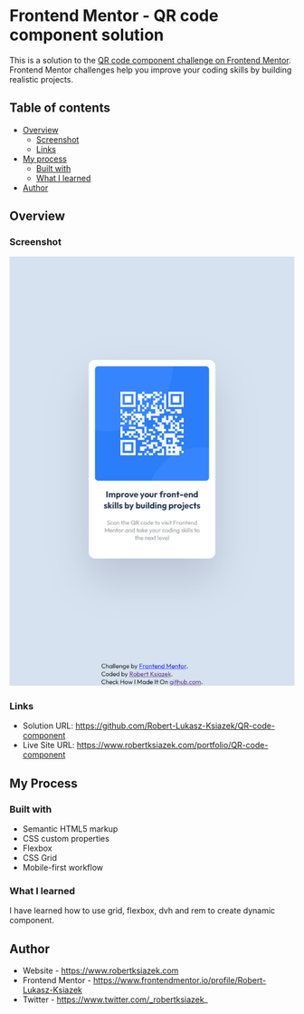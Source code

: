 # Frontend Mentor - QR code component solution

This is a solution to the [QR code component challenge on Frontend Mentor](https://www.frontendmentor.io/challenges/qr-code-component-iux_sIO_H). Frontend Mentor challenges help you improve your coding skills by building realistic projects.

## Table of contents

- [Overview](#overview)
  - [Screenshot](#screenshot)
  - [Links](#links)
- [My process](#my-process)
  - [Built with](#built-with)
  - [What I learned](#what-i-learned)
- [Author](#author)


## Overview

### Screenshot

![](./screenshot.jpg)

### Links

- Solution URL: https://github.com/Robert-Lukasz-Ksiazek/QR-code-component
- Live Site URL: https://www.robertksiazek.com/portfolio/QR-code-component

## My Process

### Built with

- Semantic HTML5 markup
- CSS custom properties
- Flexbox
- CSS Grid
- Mobile-first workflow

### What I learned

I have learned how to use grid, flexbox, dvh and rem to create dynamic component.

## Author

- Website - https://www.robertksiazek.com
- Frontend Mentor - https://www.frontendmentor.io/profile/Robert-Lukasz-Ksiazek
- Twitter - https://www.twitter.com/_robertksiazek_
